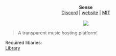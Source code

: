 <p align="center">
<b>Sense</b><br>
  <a href="discord.gg/AWdPYnj">Discord</a> |
  <a href="discord.gg/AWdPYnj">website</a> |
  <a href="discord.gg/AWdPYnj">MIT</a>
  <br><br>
  <img src="https://clansgamestudio.com/wp-content/uploads/2016/12/icon234-255x255.png">
</p>

>A transparent music hosting platform!  

Required libaries:<br/> 
[Library](link)

